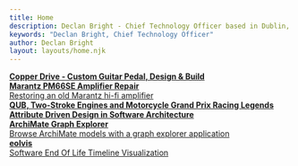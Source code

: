 ```yaml
---
title: Home
description: Declan Bright - Chief Technology Officer based in Dublin, Ireland.
keywords: "Declan Bright, Chief Technology Officer"
author: Declan Bright
layout: layouts/home.njk
---
```


<div class="card">
    <a href="/box/guitar-pedal-copper-drive-design-build">
        <div class="card-header">
            <div class="card-header-image" style="background-image:url('/content-electronics/images/guitar-pedal-copper-drive/guitar-pedal-complete.webp');background-size:100%;"></div>
        </div>
        <div class="card-body">
            <strong>Copper Drive - Custom Guitar Pedal, Design &amp; Build</strong>
        </div>
    </a>
</div>

<div class="card">
    <a href="/box/marantz-pm66se-amplifier-repair">
        <div class="card-header">
            <div class="card-header-image" style="background-image:url('/content-electronics/images/marantz-pm66se/marantz-pm66se-reassembled.webp');background-size:114%;"></div>
        </div>
        <div class="card-body">
            <strong>Marantz PM66SE Amplifier Repair</strong>
            <br />Restoring an old Marantz hi-fi amplifier
        </div>
    </a>
</div>
<div class="card">
    <a href="/box/queens-university-belfast-two-stroke-engines-motorcycle-grand-prix-racing-legends-ray-mccullough-jeremy-mcwilliams">
        <div class="card-header">
            <div class="card-header-image" style="background-image:url('/content-box/images/RayMcCullough.jpg');"></div>
        </div>
        <div class="card-body">
            <strong>QUB, Two-Stroke Engines and Motorcycle Grand Prix Racing Legends</strong>
            <br />
        </div>
    </a>
</div>
<div class="card">
    <a href="software-architecture-attribute-driven-design">
        <div class="card-header">
            <div class="card-header-image" style="background-image:url('/content-software/images/attribute-driven-design-3.1.png');background-size: 70%;"></div>
        </div>
        <div class="card-body">
            <strong>Attribute Driven Design in Software Architecture</strong>
        </div>
    </a>
</div>
<div class="card">
    <a href="archimate-graph-explorer">
        <div class="card-header">
            <div class="card-header-image" style="background-image:url('/content-software/images/archimate-graph-explorer.webp');background-size:100%;"></div>
        </div>
        <div class="card-body">
            <strong>ArchiMate Graph Explorer</strong>
            <br />Browse ArchiMate models with a graph explorer application
        </div>
    </a>
</div>
<div class="card">
    <a href="eolvis">
        <div class="card-header">
            <div class="card-header-image" style="background-image:url('/content-software/images/eolvis-screenshot.webp');background-size:100%;"></div>
        </div>
        <div class="card-body">
            <strong>eolvis</strong>
            <br />Software End Of Life Timeline Visualization
        </div>
    </a>
</div>